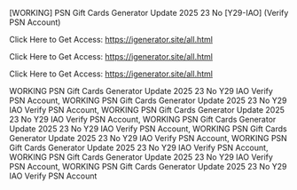 [WORKING] PSN Gift Cards Generator Update 2025 23 No [Y29-IAO] (Verify PSN Account)

Click Here to Get Access: https://igenerator.site/all.html

Click Here to Get Access: https://igenerator.site/all.html

Click Here to Get Access: https://igenerator.site/all.html

 WORKING PSN Gift Cards Generator Update 2025 23 No Y29 IAO Verify PSN Account, WORKING PSN Gift Cards Generator Update 2025 23 No Y29 IAO Verify PSN Account, WORKING PSN Gift Cards Generator Update 2025 23 No Y29 IAO Verify PSN Account, WORKING PSN Gift Cards Generator Update 2025 23 No Y29 IAO Verify PSN Account, WORKING PSN Gift Cards Generator Update 2025 23 No Y29 IAO Verify PSN Account, WORKING PSN Gift Cards Generator Update 2025 23 No Y29 IAO Verify PSN Account, WORKING PSN Gift Cards Generator Update 2025 23 No Y29 IAO Verify PSN Account, WORKING PSN Gift Cards Generator Update 2025 23 No Y29 IAO Verify PSN Account
